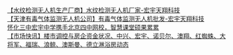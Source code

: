   
[【水纹检测无人机生产厂商】水纹检测无人机厂家-宏宇天翔科技](http://www.dianyue.me/archives/287/18p24d19ubcua6er/)  
[【天津有毒气体监测无人机公司】有毒气体监测无人机批发-宏宇天翔科技](http://www.dianyue.me/archives/287/517n7i1i0nbxi4t9/)  
[怀化三中宏宇中学携手北京四中网校，智慧课堂硕果累累](http://www.dianyue.me/archives/058/jja7785dgafoypnv/)  
[【市场快讯】楼市调控与房企资金状况、中兴、宏宇、诺贝尔、澳翔、红蜘蛛、大将军、福瑞、浪鲸、澳斯曼、德立淋浴房动态](http://www.dianyue.me/archives/879/niwlxfgxt7yr8352/)